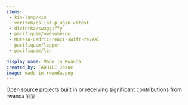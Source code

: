 ```yaml
---
items:
 - kin-lang/kin
 - veritem/eslint-plugin-vitest
 - divinrkz/swaggiffy
 - pacifiquem/awesome-go
 - Mutesa-Cedric/react-swift-reveal
 - pacifiquem/lepper
 - pacifiquem/lin
  
display_name: Made in Rwanda
created_by: FADHILI Josue
image: made-in-rwanda.png
---
```

Open source projects built in or receiving significant contributions from rwanda :rwanda:
